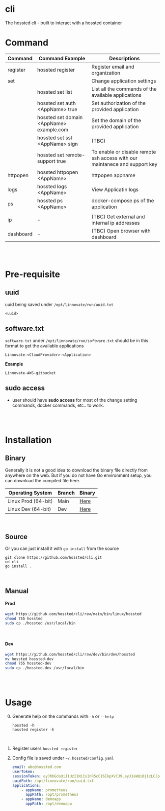 # cli
The hossted cli - built to interact with a hossted container

#  Command
| Command   | Command Example                            | Descriptions                                                               |
|-----------|--------------------------------------------|----------------------------------------------------------------------------|
| register  | hossted register                           | Register email and organization                                            |
| set       |                                            | Change application settings                                                |
|           | hossted set list                           | List all the commands of the available applications                        |
|           | hossted set auth \<AppName\> true          | Set authorization of the provided application                              |
|           | hossted set domain \<AppName\> example.com | Set the domain of the provided application                                 |
|           | hossted set ssl \<AppName\> sign           | (TBC)                                                                      |
|           | hossted set remote-support true            | To enable or disable remote ssh access with our maintanece and support key |
| httpopen  | hossted httpopen \<AppName\>               | httpopen appname                                                           |
| logs      | hossted logs \<AppName\>                   | View Applicatin logs                                                       |
| ps        | hossted ps \<AppName\>                     | docker-compose ps of the application                                       |
|           |                                            |                                                                            |
| ip        | -                                          | (TBC) Get external and internal ip addresses                               |
| dashboard | -                                          | (TBC) Open browser with dashboard                                          |


<br/><br/>

# Pre-requisite
## uuid
  uuid being saved under `/opt/linnovate/run/uuid.txt`
  ```
  <uuid>
  ```

## software.txt
  `software.txt` under `/opt/linnovate/run/software.txt` should be in this format to get the available applications
  ```
  Linnovate-<CloudProvider>-<Application>
  ```

  __Example__
  ```
  Linnovate-AWS-gitbucket
  ```

## sudo access
- user should have **sudo access** for most of the change setting commands, docker commands, etc.. to work.

<br/><br/>

# Installation
## Binary
Generally it is not a good idea to download the binary file directly from anywhere on the web. But if you do not have Go environment setup, you can download the compiled file here.

| Operating System    | Branch | Binary                                                           |
|---------------------|--------|------------------------------------------------------------------|
| Linux Prod (64-bit) | Main   | [Here](https://github.com/hossted/cli/raw/main/bin/linux/hossted) |
| Linux Dev (64-bit)  | Dev    | [Here](https://github.com/hossted/cli/raw/dev/bin/dev/hossted)   |

<br/>

## Source
Or you can just install it with `go install` from the source
```
git clone https://github.com/hossted/cli.git
cd cli
go install .
```

<br/>

## Manual

#### Prod
```bash
wget https://github.com/hossted/cli/raw/main/bin/linux/hossted
chmod 755 hossted
sudo cp ./hossted /usr/local/bin
```

<br/>

#### Dev
```bash
wget https://github.com/hossted/cli/raw/dev/bin/dev/hossted
mv hossted hossted-dev
chmod 755 hossted-dev
sudo cp ./hossted-dev /usr/local/bin
```


<br/><br/>

# Usage
0. Generate help on the commands with `-h` or `--help`<br/>

   ```
   hossted -h
   hossted register -h
   ```
   <br/>

1. Register users
   `
   hossted register
   `
   <br/>

2. Config file is saved under `~/.hossted/config.yaml`
   ```yaml
   email: abc@hossted.com
   userToken:
   sessionToken: eyJhbGdaOiJIUzI1NiIsInR5cCI6IkpXVCJ9.eyJ1aWQiOjIzLCJpYXQiOjE2NDY4NDIxOTAsImV4cCI6MTY0NjkyODU5MH0.JMUCLFMHLznZ7Dc0uNFhFFS0J-LqoB_mAehnMFFwgfs
   uuidPath: /opt/linnovate/run/uuid.txt
   applications:
       - appName: prometheus
         appPath: /opt/prometheus
       - appName: demoapp
         appPath: /opt/demoapp
   ```

